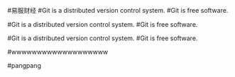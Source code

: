 #易服财经
#Git is a distributed version control system.
#Git is free software.

#Git is a distributed version control system.
#Git is free software.

#Git is a distributed version control system.
#Git is free software.


#wwwwwwwwwwwwwwwwwww

#pangpang
